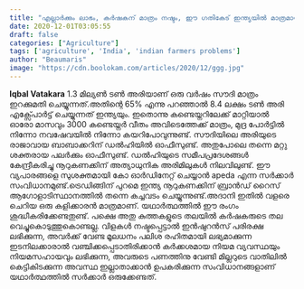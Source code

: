 ```yaml
---
title: "എല്ലാർക്കും ലാഭം, കർഷകന് മാത്രം നഷ്ടം, ഈ ഗതികേട് ഇന്ത്യയിൽ മാത്രമായിരിക്കും"
date: 2020-12-01T03:05:55
draft: false
categories: ["Agriculture"]
tags: ['agriculture', 'India', 'indian farmers problems']
author: "Beaumaris"
image: "https://cdn.boolokam.com/articles/2020/12/ggg.jpg"
---
```


[](http://13.126.68.249/iqbal-vatakara-post-indian-farmers-problems/292787/ggg-1701)**Iqbal Vatakara** 1.3 മില്യൺ ടൺ അരിയാണ് ഒരു വർഷം സൗദി മാത്രം ഇറക്കുമതി ചെയ്യുന്നത്.അതിന്റെ 65% എന്നു പറഞ്ഞാൽ 8.4 ലക്ഷം ടൺ അരി എക്സ്പോർട്ട് ചെയ്യുന്നത് ഇന്ത്യയും. ഇതൊന്നു കണ്ടെയ്നറിലേക്ക് മാറ്റിയാൽ ഓരോ മാസവും 3000 കണ്ടെയ്നർ വീതം അവിടെത്തേക്ക് മാത്രം, മുദ്ര പോർട്ടിൽ നിന്നോ നവഷേവയിൽ നിന്നോ കയറിപോവുന്നുണ്ട്. സൗദിയിലെ അരിയുടെ രാജാവായ ബാബാക്കറിന് ഡൽഹിയിൽ ഓഫീസുണ്ട്. അതുപോലെ തന്നെ മറ്റു ശക്തരായ പലർക്കും ഓഫീസുണ്ട്. ഡൽഹിയുടെ സമീപപ്രദേശങ്ങൾ കേന്ദ്രീകരിച്ചു നൂറുകണക്കിന് അത്യാധുനിക അരിമിലുകൾ നിലവിലുണ്ട്. ഈ വ്യപാരങ്ങളെ സുശക്തമായി കോ ഓർഡിനേറ്റ് ചെയ്യാൻ apeda എന്ന സർക്കാർ സംവിധാനമുണ്ട്.ട്രെഡിങ്ങിന് പുറമെ ഇന്ത്യ നൂറുകണക്കിന് ബ്രാൻഡ് റൈസ് ആഗോളാടിസ്ഥാനത്തിൽ തന്നെ കച്ചവടം ചെയ്യുന്നുണ്ട്.അദാനി ഇതിൽ വളരെ ചെറിയ ഒരു കളിക്കാരൻ മാത്രമാണ്. യഥാർത്ഥത്തിൽ ഈ രംഗം ശുദ്ധീകരിക്കേണ്ടതുണ്ട്. പക്ഷെ അതു കുത്തകളുടെ തലയിൽ കർഷകരുടെ തല വെച്ചുകൊടുത്തുകൊണ്ടല്ല. വിളകൾ നഷ്ടപ്പെട്ടാൽ ഇൻഷുറൻസ് പരിരക്ഷ ലഭിക്കുന്ന, അവർക്ക് വേണ്ട മൂലധനം പലിശ രഹിതമായി ലഭ്യമാക്കുന്ന ഇടനിലക്കാരാൽ വഞ്ചിക്കപ്പെടാതിരിക്കാൻ കർക്കശമായ നിയമ വ്യവസ്ഥയും നിയമസഹായവും ലഭിക്കുന്ന, അവരുടെ പണത്തിനു വേണ്ടി മില്ലറുടെ വാതിലിൽ കെട്ടികിടക്കുന്ന അവസ്ഥ ഇല്ലാതാക്കാൻ ഉപകരിക്കുന്ന സംവിധാനങ്ങളാണ് യഥാർത്ഥത്തിൽ സർക്കാർ ഒരുക്കേണ്ടത്.
